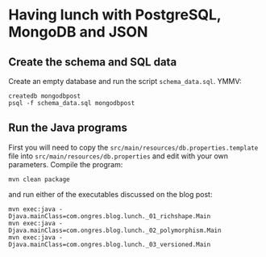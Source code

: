 # Having lunch with PostgreSQL, MongoDB and JSON

## Create the schema and SQL data

Create an empty database and run the script `schema_data.sql`. YMMV:

```
createdb mongodbpost
psql -f schema_data.sql mongodbpost
```

## Run the Java programs

First you will need to copy the `src/main/resources/db.properties.template` file into `src/main/resources/db.properties` and edit with your own parameters. Compile the program:

```
mvn clean package
```

and run either of the executables discussed on the blog post:

```
mvn exec:java -Djava.mainClass=com.ongres.blog.lunch._01_richshape.Main
mvn exec:java -Djava.mainClass=com.ongres.blog.lunch._02_polymorphism.Main
mvn exec:java -Djava.mainClass=com.ongres.blog.lunch._03_versioned.Main
```

